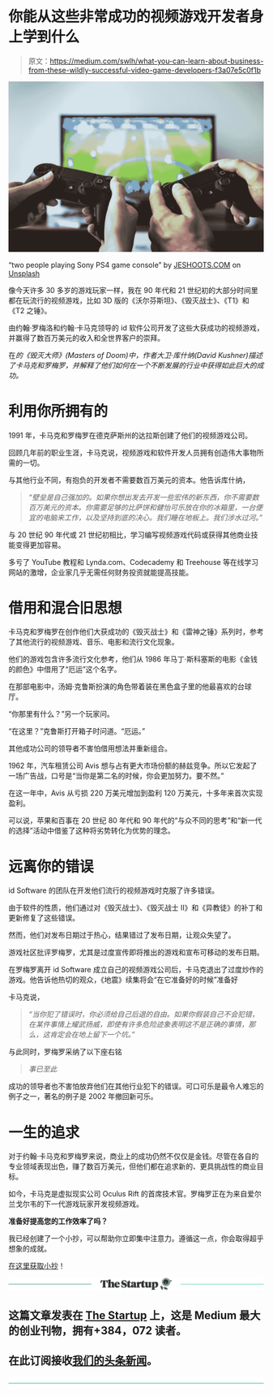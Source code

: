 # 你能从这些非常成功的视频游戏开发者身上学到什么

> 原文：<https://medium.com/swlh/what-you-can-learn-about-business-from-these-wildly-successful-video-game-developers-f3a07e5c0f1b>

![](img/82bed122fbb50e8c2c180604d7c1d7f6.png)

“two people playing Sony PS4 game console” by [JESHOOTS.COM](https://unsplash.com/@jeshoots?utm_source=medium&utm_medium=referral) on [Unsplash](https://unsplash.com?utm_source=medium&utm_medium=referral)

像今天许多 30 多岁的游戏玩家一样，我在 90 年代和 21 世纪初的大部分时间里都在玩流行的视频游戏，比如 3D 版的《沃尔芬斯坦》、《毁灭战士》、《T1》和《T2 之锤》。

由约翰·罗梅洛和约翰·卡马克领导的 id 软件公司开发了这些大获成功的视频游戏，并赢得了数百万美元的收入和全世界客户的崇拜。

在*的《毁灭大师》(Masters of Doom)中，作者大卫·库什纳(David Kushner)描述了卡马克和罗梅罗，并解释了他们如何在一个不断发展的行业中获得如此巨大的成功。*

# 利用你所拥有的

1991 年，卡马克和罗梅罗在德克萨斯州的达拉斯创建了他们的视频游戏公司。

回顾几年前的职业生涯，卡马克说，视频游戏和软件开发人员拥有创造伟大事物所需的一切。

与其他行业不同，有抱负的开发者不需要数百万美元的资本。他告诉库什纳，

> *“壁垒是自己强加的。如果你想出发去开发一些宏伟的新东西，你不需要数百万美元的资本。你需要足够的比萨饼和健怡可乐放在你的冰箱里，一台便宜的电脑来工作，以及坚持到底的决心。我们睡在地板上。我们涉水过河。”*

与 20 世纪 90 年代或 21 世纪初相比，学习编写视频游戏代码或获得其他商业技能变得更加容易。

多亏了 YouTube 教程和 Lynda.com、Codecademy 和 Treehouse 等在线学习网站的激增，企业家几乎无需任何财务投资就能提高技能。

# 借用和混合旧思想

卡马克和罗梅罗在创作他们大获成功的《毁灭战士》和《雷神之锤》系列时，参考了其他流行的视频游戏、音乐、电影和流行文化现象。

他们的游戏包含许多流行文化参考，他们从 1986 年马丁·斯科塞斯的电影《金钱的颜色》中借用了“厄运”这个名字。

在那部电影中，汤姆·克鲁斯扮演的角色带着装在黑色盒子里的他最喜欢的台球厅。

“你那里有什么？”另一个玩家问。

“在这里？”克鲁斯打开箱子时问道。“厄运。”

其他成功公司的领导者不害怕借用想法并重新组合。

1962 年，汽车租赁公司 Avis 想与占有更大市场份额的赫兹竞争。所以它发起了一场广告战，口号是“当你是第二名的时候，你会更加努力。要不然。”

在这一年中，Avis 从亏损 220 万美元增加到盈利 120 万美元，十多年来首次实现盈利。

可以说，苹果和百事在 20 世纪 80 年代和 90 年代的“与众不同的思考”和“新一代的选择”活动中借鉴了这种将劣势转化为优势的理念。

# 远离你的错误

id Software 的团队在开发他们流行的视频游戏时克服了许多错误。

由于软件的性质，他们通过对《毁灭战士》、《毁灭战士 II》和《异教徒》的补丁和更新修复了这些错误。

然而，他们对发布日期过于热心，结果错过了发布日期，让观众失望了。

游戏社区批评罗梅罗，尤其是过度宣传即将推出的游戏和宣布可移动的发布日期。

在罗梅罗离开 id Software 成立自己的视频游戏公司后，卡马克退出了过度炒作的游戏。他告诉他热切的观众，《地震》续集将会“在它准备好的时候”准备好

卡马克说，

> *“当你犯了错误时，你必须给自己后退的自由。如果你假装自己不会犯错，在某件事情上耀武扬威，即使有许多危险迹象表明这不是正确的事情，那么，这肯定会在地上留下一个坑。”*

与此同时，罗梅罗采纳了以下座右铭

> *事已至此*

成功的领导者也不害怕放弃他们在其他行业犯下的错误。可口可乐是最令人难忘的例子之一，著名的例子是 2002 年撤回新可乐。

# 一生的追求

对于约翰·卡马克和罗梅罗来说，商业上的成功仍然不仅仅是金钱。尽管在各自的专业领域表现出色，赚了数百万美元，但他们都在追求新的、更具挑战性的商业目标。

如今，卡马克是虚拟现实公司 Oculus Rift 的首席技术官。罗梅罗正在为来自爱尔兰戈尔韦的下一代游戏玩家开发视频游戏。

**准备好提高您的工作效率了吗？**

我已经创建了一个小抄，可以帮助你立即集中注意力。遵循这一点，你会取得超乎想象的成就。

[在这里获取小抄](http://bryancollins.com/)！

[![](img/308a8d84fb9b2fab43d66c117fcc4bb4.png)](https://medium.com/swlh)

## 这篇文章发表在 [The Startup](https://medium.com/swlh) 上，这是 Medium 最大的创业刊物，拥有+384，072 读者。

## 在此订阅接收[我们的头条新闻](http://growthsupply.com/the-startup-newsletter/)。

[![](img/b0164736ea17a63403e660de5dedf91a.png)](https://medium.com/swlh)